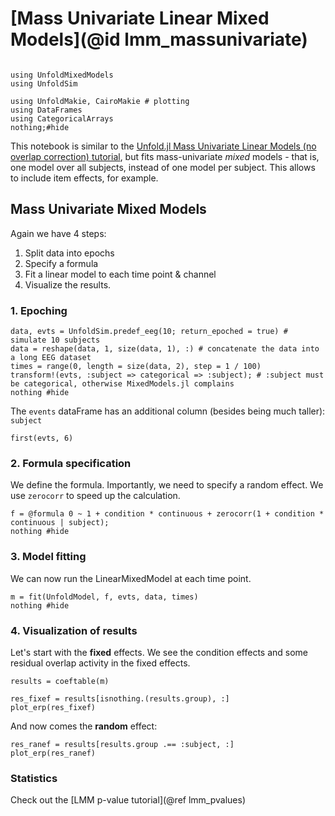 # [Mass Univariate Linear Mixed Models](@id lmm_massunivariate)

```@example Main

using UnfoldMixedModels
using UnfoldSim

using UnfoldMakie, CairoMakie # plotting
using DataFrames
using CategoricalArrays
nothing;#hide
```

This notebook is similar to the [Unfold.jl Mass Univariate Linear Models (no overlap correction) tutorial](https://unfoldtoolbox.github.io/Unfold.jl/), but fits mass-univariate *mixed* models - that is, one model over all subjects, instead of one model per subject. This allows to include item effects, for example.

## Mass Univariate **Mixed** Models

Again we have 4 steps:

1. Split data into epochs
2. Specify a formula
3. Fit a linear model to each time point & channel
4. Visualize the results.

### 1. Epoching

```@example Main
data, evts = UnfoldSim.predef_eeg(10; return_epoched = true) # simulate 10 subjects
data = reshape(data, 1, size(data, 1), :) # concatenate the data into a long EEG dataset
times = range(0, length = size(data, 2), step = 1 / 100)
transform!(evts, :subject => categorical => :subject); # :subject must be categorical, otherwise MixedModels.jl complains
nothing #hide
```

The `events` dataFrame has an additional column (besides being much taller): `subject`

```@example Main
first(evts, 6)
```

### 2. Formula specification

We define the formula. Importantly, we need to specify a random effect. We use `zerocorr` to speed up the calculation.

```@example Main
f = @formula 0 ~ 1 + condition * continuous + zerocorr(1 + condition * continuous | subject);
nothing #hide
```

### 3. Model fitting

We can now run the LinearMixedModel at each time point.

```@example Main
m = fit(UnfoldModel, f, evts, data, times)
nothing #hide
```

### 4. Visualization of results

Let's start with the **fixed** effects.
We see the condition effects and some residual overlap activity in the fixed effects.

```@example Main
results = coeftable(m)

res_fixef = results[isnothing.(results.group), :]
plot_erp(res_fixef)
```

And now comes the **random** effect:

```@example Main
res_ranef = results[results.group .== :subject, :]
plot_erp(res_ranef)
```

### Statistics

Check out the [LMM p-value tutorial](@ref lmm_pvalues)
